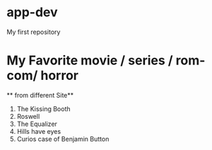 # app-dev
My first repository
# My Favorite movie / series / rom-com/ horror

** from different Site**

1. The Kissing Booth
2. Roswell
3. The Equalizer
4. Hills have eyes
5. Curios case of Benjamin Button
